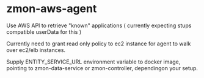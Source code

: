 # zmon-aws-agent
Use AWS API to retrieve "known" applications ( currently expecting stups compatible userData for this )

Currently need to grant read only policy to ec2 instance for agent to walk over ec2/elb instances.

Supply ENTITY_SERVICE_URL environment variable to docker image, pointing to zmon-data-service or zmon-controller, dependingon your setup.
